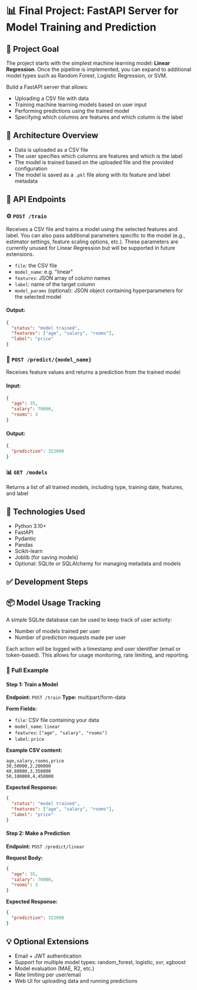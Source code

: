 # 📊 Final Project: FastAPI Server for Model Training and Prediction

## 🎯 Project Goal

The project starts with the simplest machine learning model: **Linear Regression**. Once the pipeline is implemented, you can expand to additional model types such as Random Forest, Logistic Regression, or SVM.


Build a FastAPI server that allows:
- Uploading a CSV file with data
- Training machine learning models based on user input
- Performing predictions using the trained model
- Specifying which columns are features and which column is the label


## 🧱️ Architecture Overview
- Data is uploaded as a CSV file
- The user specifies which columns are features and which is the label
- The model is trained based on the uploaded file and the provided configuration
- The model is saved as a `.pkl` file along with its feature and label metadata


## 🔌 API Endpoints


### ⚙️ `POST /train`
Receives a CSV file and trains a model using the selected features and label.
You can also pass additional parameters specific to the model (e.g., estimator settings, feature scaling options, etc.).
These parameters are currently unused for Linear Regression but will be supported in future extensions.

- `file`: the CSV file
- `model_name`: e.g. "linear"
- `features`: JSON array of column names
- `label`: name of the target column
- `model_params` (optional): JSON object containing hyperparameters for the selected model
#### Output:
```json
{
  "status": "model trained",
  "features": ["age", "salary", "rooms"],
  "label": "price"
}
```

### 🎯 `POST /predict/{model_name}`
Receives feature values and returns a prediction from the trained model
#### Input:
```json
{
  "age": 35,
  "salary": 70000,
  "rooms": 3
}
```
#### Output:
```json
{
  "prediction": 322000
}
```

### 📊 `GET /models`
Returns a list of all trained models, including type, training date, features, and label


## 🧰 Technologies Used
- Python 3.10+
- FastAPI
- Pydantic
- Pandas
- Scikit-learn
- Joblib (for saving models)
- Optional: SQLite or SQLAlchemy for managing metadata and models


## ✅ Development Steps

## 📦 Model Usage Tracking
A simple SQLite database can be used to keep track of user activity:
- Number of models trained per user
- Number of prediction requests made per user

Each action will be logged with a timestamp and user identifier (email or token-based). This allows for usage monitoring, rate limiting, and reporting.

### 🧪 Full Example

#### Step 1: Train a Model
**Endpoint:** `POST /train`
**Type:** multipart/form-data

**Form Fields:**
- `file`: CSV file containing your data
- `model_name`: `linear`
- `features`: `["age", "salary", "rooms"]`
- `label`: `price`

**Example CSV content:**
```csv
age,salary,rooms,price
30,50000,2,200000
40,80000,3,350000
50,100000,4,450000
```

**Expected Response:**
```json
{
  "status": "model trained",
  "features": ["age", "salary", "rooms"],
  "label": "price"
}
```

#### Step 2: Make a Prediction
**Endpoint:** `POST /predict/linear`

**Request Body:**
```json
{
  "age": 35,
  "salary": 70000,
  "rooms": 3
}
```

**Expected Response:**
```json
{
  "prediction": 322000
}
```

## 💡 Optional Extensions
- Email + JWT authentication
- Support for multiple model types: random_forest, logistic, svr, xgboost
- Model evaluation (MAE, R2, etc.)
- Rate limiting per user/email
- Web UI for uploading data and running predictions


